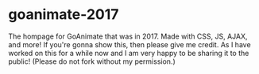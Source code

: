 # goanimate-2017
The hompage for GoAnimate that was in 2017. Made with CSS, JS, AJAX, and more! If you're gonna show this, then please give me credit. As I have worked on this for a while now and I am very happy to be sharing it to the public!
(Please do not fork without my permission.)

